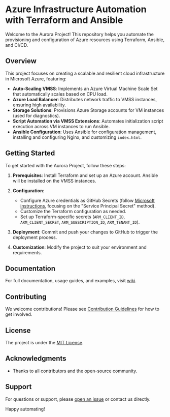 # Azure Infrastructure Automation with Terraform and Ansible

Welcome to the Aurora Project! This repository helps you automate the provisioning and configuration of Azure resources using Terraform, Ansible, and CI/CD.

## Overview

This project focuses on creating a scalable and resilient cloud infrastructure in Microsoft Azure, featuring:

- **Auto-Scaling VMSS**: Implements an Azure Virtual Machine Scale Set that automatically scales based on CPU load.
- **Azure Load Balancer**: Distributes network traffic to VMSS instances, ensuring high availability.
- **Storage Solutions**: Provisions Azure Storage accounts for VM instances (used for diagnostics).
- **Script Automation via VMSS Extensions**: Automates initialization script execution across VM instances to run Ansible.
- **Ansible Configuration**: Uses Ansible for configuration management, installing and configuring Nginx, and customizing `index.html`.

## Getting Started

To get started with the Aurora Project, follow these steps:

1. **Prerequisites**: Install Terraform and set up an Azure account. Ansible will be installed on the VMSS instances.

2. **Configuration**:

   - Configure Azure credentials as GitHub Secrets (follow [Microsoft instructions](https://learn.microsoft.com/en-us/azure/developer/github/connect-from-azure?tabs=azure-portal%2Clinux), focusing on the "Service Principal Secret" method).
   - Customize the Terraform configuration as needed.
   - Set up Terraform-specific secrets (`ARM_CLIENT_ID`, `ARM_CLIENT_SECRET`, `ARM_SUBSCRIPTION_ID`, `ARM_TENANT_ID`).

3. **Deployment**: Commit and push your changes to GitHub to trigger the deployment process.

4. **Customization**: Modify the project to suit your environment and requirements.

## Documentation

For full documentation, usage guides, and examples, visit [wiki](https://github.com/amirpouyan-haghighat/Project-Aurora/wiki).

## Contributing

We welcome contributions! Please see [Contribution Guidelines](CONTRIBUTING.md) for how to get involved.

## License

The project is under the [MIT License](LICENSE).

## Acknowledgments

- Thanks to all contributors and the open-source community.

## Support

For questions or support, please [open an issue](https://github.com/amirpouyan-haghighat/Project-Aurora/issues) or contact us directly.

Happy automating!
